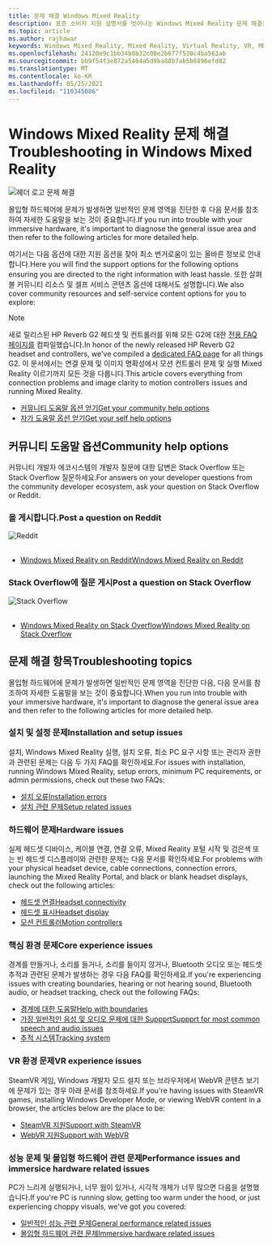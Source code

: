 ```yaml
---
title: 문제 해결 Windows Mixed Reality
description: 표준 소비자 지원 설명서를 벗어나는 Windows Mixed Reality 문제 해결을 최신 상태로 유지합니다.
ms.topic: article
ms.author: rajhawar
keywords: Windows Mixed Reality, Mixed Reality, Virtual Reality, VR, MR, 문제 해결, 오류, 도움말, 지원
ms.openlocfilehash: 24120e9c1bb34b8b32c00e2b677f530c4ba563ab
ms.sourcegitcommit: bb9f54f3e872a5464a5d9ba88b7ab5b8896efd82
ms.translationtype: MT
ms.contentlocale: ko-KR
ms.lasthandoff: 05/25/2021
ms.locfileid: "110345086"
---
```

# <a name="troubleshooting-in-windows-mixed-reality"></a><span data-ttu-id="5fe4b-104">Windows Mixed Reality 문제 해결</span><span class="sxs-lookup"><span data-stu-id="5fe4b-104">Troubleshooting in Windows Mixed Reality</span></span>

![헤더 로고 문제 해결](images/1050px-Mixedrealityportal.png)

<span data-ttu-id="5fe4b-106">몰입형 하드웨어에 문제가 발생하면 일반적인 문제 영역을 진단한 후 다음 문서를 참조하여 자세한 도움말을 보는 것이 중요합니다.</span><span class="sxs-lookup"><span data-stu-id="5fe4b-106">If you run into trouble with your immersive hardware, it's important to diagnose the general issue area and then refer to the following articles for more detailed help.</span></span>

<span data-ttu-id="5fe4b-107">여기서는 다음 옵션에 대한 지원 옵션을 찾아 최소 번거로움이 있는 올바른 정보로 안내합니다.</span><span class="sxs-lookup"><span data-stu-id="5fe4b-107">Here you will find the support options for the following options ensuring you are directed to the right information with least hassle.</span></span> <span data-ttu-id="5fe4b-108">또한 살펴볼 커뮤니티 리소스 및 셀프 서비스 콘텐츠 옵션에 대해서도 설명합니다.</span><span class="sxs-lookup"><span data-stu-id="5fe4b-108">We also cover community resources and self-service content options for you to explore:</span></span>

>[!Note]
><span data-ttu-id="5fe4b-109">새로 릴리스된 HP Reverb G2 헤드셋 및 컨트롤러를 위해 모든 G2에 대한 [전용 FAQ 페이지를](reverbG2-faq.yml) 컴파일했습니다.</span><span class="sxs-lookup"><span data-stu-id="5fe4b-109">In honor of the newly released HP Reverb G2 headset and controllers, we've compiled a [dedicated FAQ page](reverbG2-faq.yml) for all things G2.</span></span> <span data-ttu-id="5fe4b-110">이 문서에서는 연결 문제 및 이미지 명확성에서 모션 컨트롤러 문제 및 실행 Mixed Reality 이르기까지 모든 것을 다룹니다.</span><span class="sxs-lookup"><span data-stu-id="5fe4b-110">This article covers everything from connection problems and image clarity to motion controllers issues and running Mixed Reality.</span></span>

- [<span data-ttu-id="5fe4b-111">커뮤니티 도움말 옵션 얻기</span><span class="sxs-lookup"><span data-stu-id="5fe4b-111">Get your community help options</span></span>](#community-help-options)
- [<span data-ttu-id="5fe4b-112">자가 도움말 옵션 얻기</span><span class="sxs-lookup"><span data-stu-id="5fe4b-112">Get your self help options</span></span>](#troubleshooting-topics)

## <a name="community-help-options"></a><span data-ttu-id="5fe4b-113">커뮤니티 도움말 옵션</span><span class="sxs-lookup"><span data-stu-id="5fe4b-113">Community help options</span></span>

<span data-ttu-id="5fe4b-114">커뮤니티 개발자 에코시스템의 개발자 질문에 대한 답변은 Stack Overflow 또는 Stack Overflow 질문하세요.</span><span class="sxs-lookup"><span data-stu-id="5fe4b-114">For answers on your developer questions from the community developer ecosystem, ask your question on Stack Overflow or Reddit.</span></span>

### <a name="post-a-question-on-reddit"></a><span data-ttu-id="5fe4b-115">을 게시합니다.</span><span class="sxs-lookup"><span data-stu-id="5fe4b-115">Post a question on Reddit</span></span>
<div class='icon is-large'>
    <img alt='Reddit' src='https://docs.microsoft.com/media/logos/logo_reddit.svg'>
</div><br/>

- [<span data-ttu-id="5fe4b-116">Windows Mixed Reality on Reddit</span><span class="sxs-lookup"><span data-stu-id="5fe4b-116">Windows Mixed Reality on Reddit</span></span>](https://www.reddit.com/r/WindowsMR/)

### <a name="post-a-question-on-stack-overflow"></a><span data-ttu-id="5fe4b-117">Stack Overflow에 질문 게시</span><span class="sxs-lookup"><span data-stu-id="5fe4b-117">Post a question on Stack Overflow</span></span>
<div class='icon is-large'>
    <img alt='Stack Overflow' src='https://docs.microsoft.com/media/logos/logo_stackoverflow.svg'>
</div><br/>

- [<span data-ttu-id="5fe4b-118">Windows Mixed Reality on Stack Overflow</span><span class="sxs-lookup"><span data-stu-id="5fe4b-118">Windows Mixed Reality on Stack Overflow</span></span>](https://stackoverflow.com/questions/tagged/windows-mixed-reality)

## <a name="troubleshooting-topics"></a><span data-ttu-id="5fe4b-119">문제 해결 항목</span><span class="sxs-lookup"><span data-stu-id="5fe4b-119">Troubleshooting topics</span></span>

<span data-ttu-id="5fe4b-120">몰입형 하드웨어에 문제가 발생하면 일반적인 문제 영역을 진단한 다음, 다음 문서를 참조하여 자세한 도움말을 보는 것이 중요합니다.</span><span class="sxs-lookup"><span data-stu-id="5fe4b-120">When you run into trouble with your immersive hardware, it's important to diagnose the general issue area and then refer to the following articles for more detailed help.</span></span> 

### <a name="installation-and-setup-issues"></a><span data-ttu-id="5fe4b-121">설치 및 설정 문제</span><span class="sxs-lookup"><span data-stu-id="5fe4b-121">Installation and setup issues</span></span>

<span data-ttu-id="5fe4b-122">설치, Windows Mixed Reality 실행, 설치 오류, 최소 PC 요구 사항 또는 관리자 권한과 관련된 문제는 다음 두 가지 FAQ를 확인하세요.</span><span class="sxs-lookup"><span data-stu-id="5fe4b-122">For issues with installation, running Windows Mixed Reality, setup errors, minimum PC requirements, or admin permissions, check out these two FAQs:</span></span>

- [<span data-ttu-id="5fe4b-123">설치 오류</span><span class="sxs-lookup"><span data-stu-id="5fe4b-123">Installation errors</span></span>](installation_errors.md)
- [<span data-ttu-id="5fe4b-124">설치 관련 문제</span><span class="sxs-lookup"><span data-stu-id="5fe4b-124">Setup related issues</span></span>](wmr-setup-faq.yml)

### <a name="hardware-issues"></a><span data-ttu-id="5fe4b-125">하드웨어 문제</span><span class="sxs-lookup"><span data-stu-id="5fe4b-125">Hardware issues</span></span>

<span data-ttu-id="5fe4b-126">실제 헤드셋 디바이스, 케이블 연결, 연결 오류, Mixed Reality 포털 시작 및 검은색 또는 빈 헤드셋 디스플레이와 관련한 문제는 다음 문서를 확인하세요.</span><span class="sxs-lookup"><span data-stu-id="5fe4b-126">For problems with your physical headset device, cable connections, connection errors, launching the Mixed Reality Portal, and black or blank headset displays, check out the following articles:</span></span>

- [<span data-ttu-id="5fe4b-127">헤드셋 연결</span><span class="sxs-lookup"><span data-stu-id="5fe4b-127">Headset connectivity</span></span>](headset-connectivity.md)
- [<span data-ttu-id="5fe4b-128">헤드셋 표시</span><span class="sxs-lookup"><span data-stu-id="5fe4b-128">Headset display</span></span>](headset-display.md)
- [<span data-ttu-id="5fe4b-129">모션 컨트롤러</span><span class="sxs-lookup"><span data-stu-id="5fe4b-129">Motion controllers</span></span>](motion-controller-problems.md)

### <a name="core-experience-issues"></a><span data-ttu-id="5fe4b-130">핵심 환경 문제</span><span class="sxs-lookup"><span data-stu-id="5fe4b-130">Core experience issues</span></span>

<span data-ttu-id="5fe4b-131">경계를 만들거나, 소리를 들거나, 소리를 들이지 않거나, Bluetooth 오디오 또는 헤드셋 추적과 관련된 문제가 발생하는 경우 다음 FAQ를 확인하세요.</span><span class="sxs-lookup"><span data-stu-id="5fe4b-131">If you're experiencing issues with creating boundaries, hearing or not hearing sound, Bluetooth audio, or headset tracking, check out the following FAQs:</span></span>

- [<span data-ttu-id="5fe4b-132">경계에 대한 도움말</span><span class="sxs-lookup"><span data-stu-id="5fe4b-132">Help with boundaries</span></span>](boundary-questions.md)
- [<span data-ttu-id="5fe4b-133">가장 일반적인 음성 및 오디오 문제에 대한 Suppprt</span><span class="sxs-lookup"><span data-stu-id="5fe4b-133">Suppprt for most common speech and audio issues</span></span>](speech-and-audio.md)
- [<span data-ttu-id="5fe4b-134">추적 시스템</span><span class="sxs-lookup"><span data-stu-id="5fe4b-134">Tracking system</span></span>](tracking.md)

### <a name="vr-experience-issues"></a><span data-ttu-id="5fe4b-135">VR 환경 문제</span><span class="sxs-lookup"><span data-stu-id="5fe4b-135">VR experience issues</span></span>

<span data-ttu-id="5fe4b-136">SteamVR 게임, Windows 개발자 모드 설치 또는 브라우저에서 WebVR 콘텐츠 보기에 문제가 있는 경우 아래 문서를 참조하세요.</span><span class="sxs-lookup"><span data-stu-id="5fe4b-136">If you're having issues with SteamVR games, installing Windows Developer Mode, or viewing WebVR content in a browser, the articles below are the place to be:</span></span>

- [<span data-ttu-id="5fe4b-137">SteamVR 지원</span><span class="sxs-lookup"><span data-stu-id="5fe4b-137">Support with SteamVR</span></span>](steamvr-questions.md)
- [<span data-ttu-id="5fe4b-138">WebVR 지원</span><span class="sxs-lookup"><span data-stu-id="5fe4b-138">Support with WebVR</span></span>](webvr-questions.md)

### <a name="performance-issues-and-immersice-hardware-related-issues"></a><span data-ttu-id="5fe4b-139">성능 문제 및 몰입형 하드웨어 관련 문제</span><span class="sxs-lookup"><span data-stu-id="5fe4b-139">Performance issues and immersice hardware related issues</span></span>

<span data-ttu-id="5fe4b-140">PC가 느리게 실행되거나, 너무 웜이 있거나, 시각적 개체가 너무 많으면 다음을 설명했습니다.</span><span class="sxs-lookup"><span data-stu-id="5fe4b-140">If you're PC is running slow, getting too warm under the hood, or just experiencing choppy visuals, we've got you covered:</span></span>

- [<span data-ttu-id="5fe4b-141">일반적인 성능 관련 문제</span><span class="sxs-lookup"><span data-stu-id="5fe4b-141">General performance related issues</span></span>](performance-questions.md)
- [<span data-ttu-id="5fe4b-142">몰입형 하드웨어 관련 문제</span><span class="sxs-lookup"><span data-stu-id="5fe4b-142">Immersive hardware related issues</span></span>](other-questions.md)
